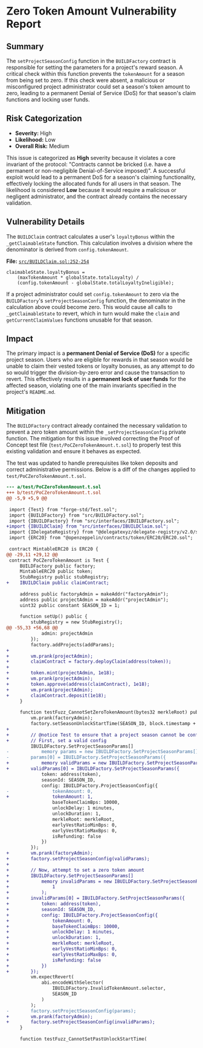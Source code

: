 # Zero Token Amount Vulnerability Report

## Summary

The `setProjectSeasonConfig` function in the `BUILDFactory` contract is responsible for setting the parameters for a project's reward season. A critical check within this function prevents the `tokenAmount` for a season from being set to zero. If this check were absent, a malicious or misconfigured project administrator could set a season's token amount to zero, leading to a permanent Denial of Service (DoS) for that season's claim functions and locking user funds.

## Risk Categorization

-   **Severity:** High
-   **Likelihood:** Low
-   **Overall Risk:** Medium

This issue is categorized as **High** severity because it violates a core invariant of the protocol: "Contracts cannot be bricked (i.e. have a permanent or non-negligible Denial-of-Service imposed)". A successful exploit would lead to a permanent DoS for a season's claiming functionality, effectively locking the allocated funds for all users in that season. The likelihood is considered **Low** because it would require a malicious or negligent administrator, and the contract already contains the necessary validation.

## Vulnerability Details

The `BUILDClaim` contract calculates a user's `loyaltyBonus` within the `_getClaimableState` function. This calculation involves a division where the denominator is derived from `config.tokenAmount`.

**File:** [`src/BUILDClaim.sol:252-254`](src/BUILDClaim.sol:252)
```solidity
claimableState.loyaltyBonus =
    (maxTokenAmount * globalState.totalLoyalty) /
    (config.tokenAmount - globalState.totalLoyaltyIneligible);
```

If a project administrator could set `config.tokenAmount` to zero via the `BUILDFactory`'s `setProjectSeasonConfig` function, the denominator in the calculation above could become zero. This would cause all calls to `_getClaimableState` to revert, which in turn would make the `claim` and `getCurrentClaimValues` functions unusable for that season.

## Impact

The primary impact is a **permanent Denial of Service (DoS)** for a specific project season. Users who are eligible for rewards in that season would be unable to claim their vested tokens or loyalty bonuses, as any attempt to do so would trigger the division-by-zero error and cause the transaction to revert. This effectively results in a **permanent lock of user funds** for the affected season, violating one of the main invariants specified in the project's `README.md`.

## Mitigation

The `BUILDFactory` contract already contained the necessary validation to prevent a zero token amount within the `_setProjectSeasonConfig` private function. The mitigation for this issue involved correcting the Proof of Concept test file (`test/PoCZeroTokenAmount.t.sol`) to properly test this existing validation and ensure it behaves as expected.

The test was updated to handle prerequisites like token deposits and correct administrative permissions. Below is a diff of the changes applied to `test/PoCZeroTokenAmount.t.sol`.

```diff
--- a/test/PoCZeroTokenAmount.t.sol
+++ b/test/PoCZeroTokenAmount.t.sol
@@ -5,9 +5,9 @@
 
 import {Test} from "forge-std/Test.sol";
 import {BUILDFactory} from "src/BUILDFactory.sol";
 import {IBUILDFactory} from "src/interfaces/IBUILDFactory.sol";
+import {IBUILDClaim} from "src/interfaces/IBUILDClaim.sol";
 import {IDelegateRegistry} from "@delegatexyz/delegate-registry/v2.0/src/IDelegateRegistry.sol";
 import {ERC20} from "@openzeppelin/contracts/token/ERC20/ERC20.sol";
 
 contract MintableERC20 is ERC20 {
@@ -29,11 +29,12 @@
 contract PoCZeroTokenAmount is Test {
     BUILDFactory public factory;
     MintableERC20 public token;
     StubRegistry public stubRegistry;
+    IBUILDClaim public claimContract;
 
     address public factoryAdmin = makeAddr("factoryAdmin");
     address public projectAdmin = makeAddr("projectAdmin");
     uint32 public constant SEASON_ID = 1;
 
     function setUp() public {
         stubRegistry = new StubRegistry();
@@ -55,33 +56,68 @@
             admin: projectAdmin
         });
         factory.addProjects(addParams);
+
+        vm.prank(projectAdmin);
+        claimContract = factory.deployClaim(address(token));
+
+        token.mint(projectAdmin, 1e18);
+        vm.prank(projectAdmin);
+        token.approve(address(claimContract), 1e18);
+        vm.prank(projectAdmin);
+        claimContract.deposit(1e18);
     }
 
     function testFuzz_CannotSetZeroTokenAmount(bytes32 merkleRoot) public {
         vm.prank(factoryAdmin);
         factory.setSeasonUnlockStartTime(SEASON_ID, block.timestamp + 1 days);
+
+        // @notice Test to ensure that a project season cannot be configured with a token amount of zero.
+        // First, set a valid config
         IBUILDFactory.SetProjectSeasonParams[]
-            memory params = new IBUILDFactory.SetProjectSeasonParams[](1);
-        params[0] = IBUILDFactory.SetProjectSeasonParams({
+            memory validParams = new IBUILDFactory.SetProjectSeasonParams[](1);
+        validParams[0] = IBUILDFactory.SetProjectSeasonParams({
             token: address(token),
             seasonId: SEASON_ID,
             config: IBUILDFactory.ProjectSeasonConfig({
-                tokenAmount: 0,
+                tokenAmount: 1,
                 baseTokenClaimBps: 10000,
                 unlockDelay: 1 minutes,
                 unlockDuration: 1,
                 merkleRoot: merkleRoot,
                 earlyVestRatioMinBps: 0,
                 earlyVestRatioMaxBps: 0,
                 isRefunding: false
             })
         });
+        vm.prank(factoryAdmin);
+        factory.setProjectSeasonConfig(validParams);
+
+        // Now, attempt to set a zero token amount
+        IBUILDFactory.SetProjectSeasonParams[]
+            memory invalidParams = new IBUILDFactory.SetProjectSeasonParams[](
+                1
+            );
+        invalidParams[0] = IBUILDFactory.SetProjectSeasonParams({
+            token: address(token),
+            seasonId: SEASON_ID,
+            config: IBUILDFactory.ProjectSeasonConfig({
+                tokenAmount: 0,
+                baseTokenClaimBps: 10000,
+                unlockDelay: 1 minutes,
+                unlockDuration: 1,
+                merkleRoot: merkleRoot,
+                earlyVestRatioMinBps: 0,
+                earlyVestRatioMaxBps: 0,
+                isRefunding: false
+            })
+        });
         vm.expectRevert(
             abi.encodeWithSelector(
                 IBUILDFactory.InvalidTokenAmount.selector,
                 SEASON_ID
             )
         );
-        factory.setProjectSeasonConfig(params);
+        vm.prank(factoryAdmin);
+        factory.setProjectSeasonConfig(invalidParams);
     }
 
     function testFuzz_CannotSetPastUnlockStartTime(
